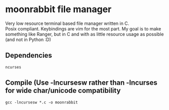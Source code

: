 # moonrabbit file manager
Very low resource terminal based file manager written in C.  
Posix compliant.
Keybindings are vim for the most part.
My goal is to make something like Ranger, but in C and with as little resource usage as possible (and not in Python :D)

## Dependencies  
    ncurses  
    
## Compile (Use -lncursesw rather than -lncurses for wide char/unicode compatibility
    gcc -lncursesw *.c -o moonrabbit  
   
